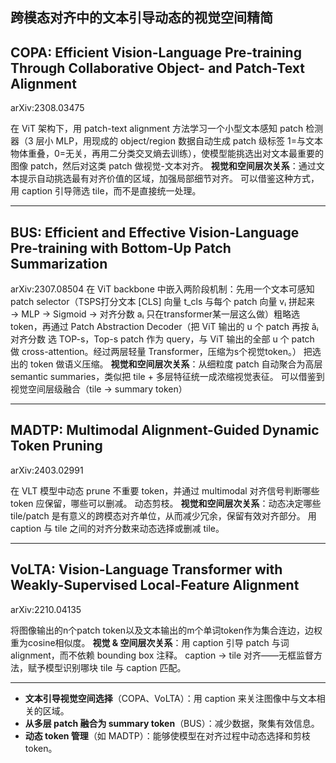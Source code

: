 跨模态对齐中的文本引导动态的视觉空间精简
---


## **COPA: Efficient Vision-Language Pre-training Through Collaborative Object- and Patch-Text Alignment**  
arXiv:2308.03475 

在 ViT 架构下，用 patch-text alignment 方法学习一个小型文本感知 patch 检测器（3 层小 MLP，用现成的 object/region 数据自动生成 patch 级标签 1=与文本物体重叠，0=无关，再用二分类交叉熵去训练），使模型能挑选出对文本最重要的图像 patch，然后对这类 patch 做视觉-文本对齐。
**视觉和空间层次关系**：通过文本提示自动挑选最有对齐价值的区域，加强局部细节对齐。
可以借鉴这种方式，用 caption 引导筛选 tile，而不是直接统一处理。

---


## **BUS: Efficient and Effective Vision-Language Pre-training with Bottom-Up Patch Summarization**
arXiv:2307.08504
在 ViT backbone 中嵌入两阶段机制：先用一个文本可感知 patch selector（TSPS打分文本 [CLS] 向量 t_cls 与每个 patch 向量 vᵢ 拼起来 → MLP → Sigmoid → 对齐分数 aᵢ 只在transformer某一层这么做）粗略选 token，再通过 Patch Abstraction Decoder（把 ViT 输出的 u 个 patch 再按 ǎᵢ 对齐分数 选 TOP-s，Top-s patch 作为 query，与 ViT 输出的全部 u 个 patch 做 cross-attention。经过两层轻量 Transformer，压缩为s个视觉token。） 把选出的 token 做语义压缩。
**视觉和空间层次关系**：从细粒度 patch 自动聚合为高层 semantic summaries，类似把 tile + 多层特征统一成浓缩视觉表征。
可以借鉴到视觉空间层级融合（tile → summary token）

---

## **MADTP: Multimodal Alignment-Guided Dynamic Token Pruning**
arXiv:2403.02991

在 VLT 模型中动态 prune 不重要 token，并通过 multimodal 对齐信号判断哪些 token 应保留，哪些可以删减。 动态剪枝。
**视觉和空间层次关系**：动态决定哪些 tile/patch 是有意义的跨模态对齐单位，从而减少冗余，保留有效对齐部分。
用 caption 与 tile 之间的对齐分数来动态选择或删减 tile。

---

## **VoLTA: Vision-Language Transformer with Weakly-Supervised Local-Feature Alignment**
arXiv:2210.04135

将图像输出的n个patch token以及文本输出的m个单词token作为集合连边，边权重为cosine相似度。
**视觉 & 空间层次关系**：用 caption 引导 patch 与词 alignment，而不依赖 bounding box 注释。
 caption → tile 对齐——无框监督方法，赋予模型识别哪块 tile 与 caption 匹配。

---


* **文本引导视觉空间选择**（COPA、VoLTA）：用 caption 来关注图像中与文本相关的区域。
* **从多层 patch 融合为 summary token**（BUS）：减少数据，聚集有效信息。
* **动态 token 管理**（如 MADTP）：能够使模型在对齐过程中动态选择和剪枝token。


